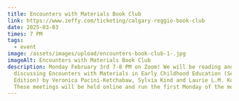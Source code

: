 ```yaml
---
title: Encounters with Materials Book Club
link: https://www.zeffy.com/ticketing/calgary-reggio-book-club
date: 2025-03-03
times: 7 PM
tags:
  - event
image: /assets/images/upload/encounters-book-club-1-.jpg
imageAlt: Encounters with Materials Book Club
description: Monday February 3rd 7-8 PM on Zoom! We will be reading and
  discussing Encounters with Materials in Early Childhood Education (Second
  Edition) by Veronica Pacini-Ketchabaw, Sylvia Kind and Laurie L.M. Kocher.
  These meetings will be held online and run the first Monday of the month.
---
```

